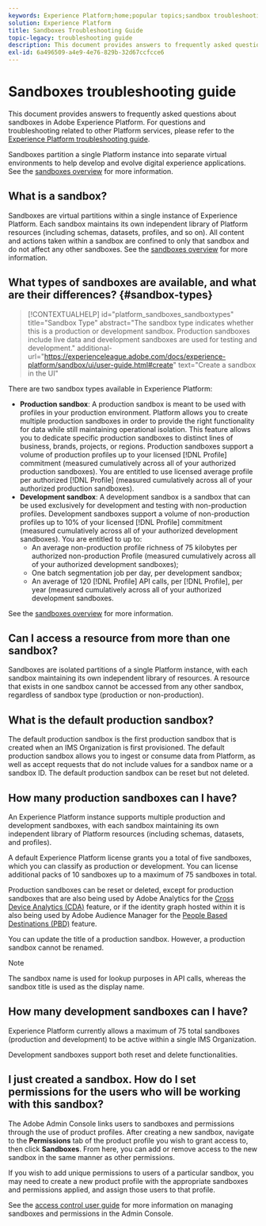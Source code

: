 ```yaml
---
keywords: Experience Platform;home;popular topics;sandbox troubleshooting
solution: Experience Platform
title: Sandboxes Troubleshooting Guide
topic-legacy: troubleshooting guide
description: This document provides answers to frequently asked questions about sandboxes in Adobe Experience Platform.
exl-id: 6a496509-a4e9-4e76-829b-32d67ccfcce6
---
```

# Sandboxes troubleshooting guide

This document provides answers to frequently asked questions about sandboxes in Adobe Experience Platform. For questions and troubleshooting related to other Platform services, please refer to the [Experience Platform troubleshooting guide](../landing/troubleshooting.md).

Sandboxes partition a single Platform instance into separate virtual environments to help develop and evolve digital experience applications. See the [sandboxes overview](home.md) for more information.

## What is a sandbox?

Sandboxes are virtual partitions within a single instance of Experience Platform. Each sandbox maintains its own independent library of Platform resources (including schemas, datasets, profiles, and so on). All content and actions taken within a sandbox are confined to only that sandbox and do not affect any other sandboxes. See the [sandboxes overview](home.md) for more information.

## What types of sandboxes are available, and what are their differences? {#sandbox-types}

>[!CONTEXTUALHELP]
>id="platform_sandboxes_sandboxtypes"
>title="Sandbox Type"
>abstract="The sandbox type indicates whether this is a production or development sandbox. Production sandboxes include live data and development sandboxes are used for testing and development."
>additional-url="https://experienceleague.adobe.com/docs/experience-platform/sandbox/ui/user-guide.html#create" text="Create a sandbox in the UI"

There are two sandbox types available in Experience Platform:

* **Production sandbox**: A production sandbox is meant to be used with profiles in your production environment. Platform allows you to create multiple production sandboxes in order to provide the right functionality for data while still maintaining operational isolation. This feature allows you to dedicate specific production sandboxes to distinct lines of business, brands, projects, or regions. Production sandboxes support a volume of production profiles up to your licensed [!DNL Profile] commitment (measured cumulatively across all of your authorized production sandboxes). You are entitled to use licensed average profile per authorized [!DNL Profile] (measured cumulatively across all of your authorized production sandboxes).
* **Development sandbox**: A development sandbox is a sandbox that can be used exclusively for development and testing with non-production profiles. Development sandboxes support a volume of non-production profiles up to 10% of your licensed [!DNL Profile] commitment (measured cumulatively across all of your authorized development sandboxes). You are entitled to up to:
  * An average non-production profile richness of 75 kilobytes per authorized non-production Profile (measured cumulatively across all of your authorized development sandboxes);
  * One batch segmentation job per day, per development sandbox;
  * An average of 120 [!DNL Profile] API calls, per [!DNL Profile], per year (measured cumulatively across all of your authorized development sandboxes.

See the [sandboxes overview](./home.md) for more information.

## Can I access a resource from more than one sandbox?

Sandboxes are isolated partitions of a single Platform instance, with each sandbox maintaining its own independent library of resources. A resource that exists in one sandbox cannot be accessed from any other sandbox, regardless of sandbox type (production or non-production).

## What is the default production sandbox?

The default production sandbox is the first production sandbox that is created when an IMS Organization is first provisioned. The default production sandbox allows you to ingest or consume data from Platform, as well as accept requests that do not include values for a sandbox name or a sandbox ID. The default production sandbox can be reset but not deleted.

## How many production sandboxes can I have?

An Experience Platform instance supports multiple production and development sandboxes, with each sandbox maintaining its own independent library of Platform resources (including schemas, datasets, and profiles).

A default Experience Platform license grants you a total of five sandboxes, which you can classify as production or development. You can license additional packs of 10 sandboxes up to a maximum of 75 sandboxes in total.

Production sandboxes can be reset or deleted, except for production sandboxes that are also being used by Adobe Analytics for the [Cross Device Analytics (CDA)](https://experienceleague.adobe.com/docs/analytics/components/cda/overview.html) feature, or if the identity graph hosted within it is also being used by Adobe Audience Manager for the [People Based Destinations (PBD)](https://experienceleague.adobe.com/docs/audience-manager/user-guide/features/destinations/people-based/people-based-destinations-overview.html) feature.

You can update the title of a production sandbox. However, a production sandbox cannot be renamed.

>[!NOTE]
>
>The sandbox name is used for lookup purposes in API calls, whereas the sandbox title is used as the display name.

## How many development sandboxes can I have?

Experience Platform currently allows a maximum of 75 total sandboxes (production and development) to be active within a single IMS Organization.

Development sandboxes support both reset and delete functionalities.

## I just created a sandbox. How do I set permissions for the users who will be working with this sandbox?

The Adobe Admin Console links users to sandboxes and permissions through the use of product profiles. After creating a new sandbox, navigate to the **Permissions** tab of the product profile you wish to grant access to, then click **Sandboxes**. From here, you can add or remove access to the new sandbox in the same manner as other permissions.

If you wish to add unique permissions to users of a particular sandbox, you may need to create a new product profile with the appropriate sandboxes and permissions applied, and assign those users to that profile.

See the [access control user guide](../access-control/ui/overview.md) for more information on managing sandboxes and permissions in the Admin Console.
